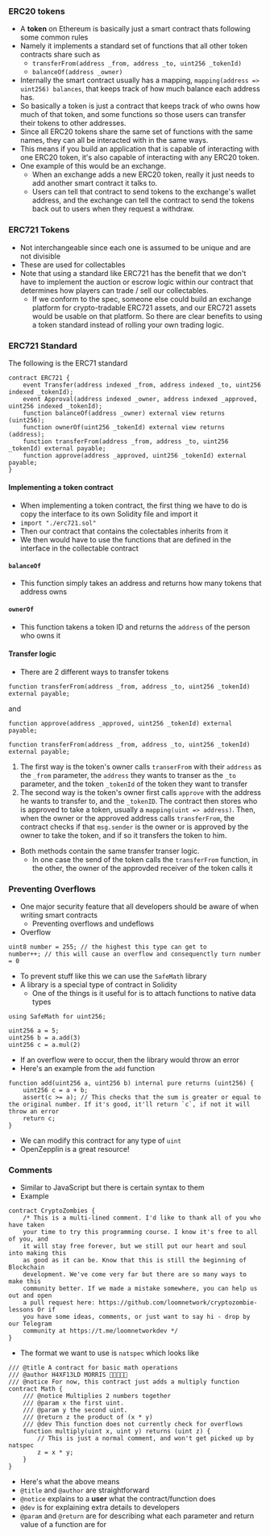 ### ERC20 tokens
- A **token** on Ethereum is basically just a smart contract thats following some common rules
- Namely it implements a standard set of functions that all other token contracts share such as
	- `transferFrom(address _from, address _to, uint256 _tokenId)`
	- `balanceOf(address _owner)`
- Internally the smart contract usually has a mapping, `mapping(address => uint256) balances`, that keeps track of how much balance each address has.
- So basically a token is just a contract that keeps track of who owns how much of that token, and some functions so those users can transfer their tokens to other addresses.
- Since all ERC20 tokens share the same set of functions with the same names, they can all be interacted with in the same ways.
- This means if you build an application that is capable of interacting with one ERC20 token, it's also capable of interacting with any ERC20 token.
- One example of this would be an exchange. 
	- When an exchange adds a new ERC20 token, really it just needs to add another smart contract it talks to. 
	- Users can tell that contract to send tokens to the exchange's wallet address, and the exchange can tell the contract to send the tokens back out to users when they request a withdraw.

### ERC721 Tokens
- Not interchangeable since each one is assumed to be unique and are not divisible
- These are used for collectables
- Note that using a standard like ERC721 has the benefit that we don't have to implement the auction or escrow logic within our contract that determines how players can trade / sell our collectables. 
	- If we conform to the spec, someone else could build an exchange platform for crypto-tradable ERC721 assets, and our ERC721 assets would be usable on that platform. So there are clear benefits to using a token standard instead of rolling your own trading logic.


### ERC721 Standard
The following is the ERC71 standard

```solidity
contract ERC721 { 
	event Transfer(address indexed _from, address indexed _to, uint256 indexed _tokenId); 
	event Approval(address indexed _owner, address indexed _approved, uint256 indexed _tokenId); 
	function balanceOf(address _owner) external view returns (uint256);
	function ownerOf(uint256 _tokenId) external view returns (address);
	function transferFrom(address _from, address _to, uint256 _tokenId) external payable;
	function approve(address _approved, uint256 _tokenId) external payable; 
}
```

#### Implementing a token contract
- When implementing a token contract, the first thing we have to do is copy the interface to its own Solidity file and import it
- `import "./erc721.sol"`
- Then our contract that contains the colectables inherits from it
- We then would have to use the functions that are defined in the interface in the collectable contract

#### `balanceOf`
- This function simply takes an address and returns how many tokens that address owns

#### `ownerOf`
- This function takens a token ID and returns the `address` of the person who owns it

#### Transfer logic
- There are 2 different ways to transfer tokens

```solidity
function transferFrom(address _from, address _to, uint256 _tokenId) external payable;
```

and

```solidity
function approve(address _approved, uint256 _tokenId) external payable;

function transferFrom(address _from, address _to, uint256 _tokenId) external payable;
```

1. The first way is the token's owner calls `transerFrom` with their `address` as the `_from` parameter, the `address` they wants to transer as the `_to` parameter, and the token `_tokenId` of the token they want to transfer
2. The second way is the token's owner first calls `approve` with the address he wants to transfer to, and the `_tokenID`. The contract then stores who is approved to take a token, usually a `mapping(uint => address)`. Then, when the owner or the approved address calls `transferFrom`, the contract checks if that `msg.sender` is the owner or is approved by the owner to take the token, and if so it transfers the token to him.

- Both methods contain the same transfer transer logic.
	- In one case the send of the token calls the `transferFrom` function, in the other, the owner of the approvded receiver of the token calls it

### Preventing Overflows
- One major security feature that all developers should be aware of when writing smart contracts
	- Preventing overflows and undeflows
- Overflow

```solidity
uint8 number = 255; // the highest this type can get to
number++; // this will cause an overflow and consequenctly turn number = 0
```

- To prevent stuff like this we can use the `SafeMath` library
- A library is a special type of contract in Solidity
	- One of the things is it useful for is to attach functions to native data types

```solidity
using SafeMath for uint256;

uint256 a = 5;
uint256 b = a.add(3)
uint256 c = a.mul(2)
```

- If an overflow were to occur, then the library would throw an error
- Here's an example from the `add` function

```solidity
function add(uint256 a, uint256 b) internal pure returns (uint256) {
	uint256 c = a + b; 
	assert(c >= a); // This checks that the sum is greater or equal to the original number. If it's good, it'll return `c`, if not it will throw an error
	return c; 
}
```

- We can modify this contract for any type of `uint`
- OpenZepplin is a great resource!


### Comments
- Similar to JavaScript but there is certain syntax to them
- Example
```solidity
contract CryptoZombies { 
	/* This is a multi-lined comment. I'd like to thank all of you who have taken
	your time to try this programming course. I know it's free to all of you, and
	it will stay free forever, but we still put our heart and soul into making this
	as good as it can be. Know that this is still the beginning of Blockchain
	development. We've come very far but there are so many ways to make this
	community better. If we made a mistake somewhere, you can help us out and open
	a pull request here: https://github.com/loomnetwork/cryptozombie-lessons Or if
	you have some ideas, comments, or just want to say hi - drop by our Telegram
	community at https://t.me/loomnetworkdev */ 
}
```

- The format we want to use is `natspec` which looks like
```solidity
/// @title A contract for basic math operations 
/// @author H4XF13LD MORRIS 💯💯😎💯💯 
/// @notice For now, this contract just adds a multiply function 
contract Math { 
	/// @notice Multiplies 2 numbers together 
	/// @param x the first uint. 
	/// @param y the second uint. 
	/// @return z the product of (x * y) 
	/// @dev This function does not currently check for overflows 
	function multiply(uint x, uint y) returns (uint z) { 
		// This is just a normal comment, and won't get picked up by natspec 
		z = x * y; 
	} 
}
```

- Here's what the above means
- `@title` and `@author` are straightforward
- `@notice` explains to a **user** what the contract/function does 
- `@dev` is for explaining extra details to developers
- `@param` and `@return` are for describing what each parameter and return value of a function are for